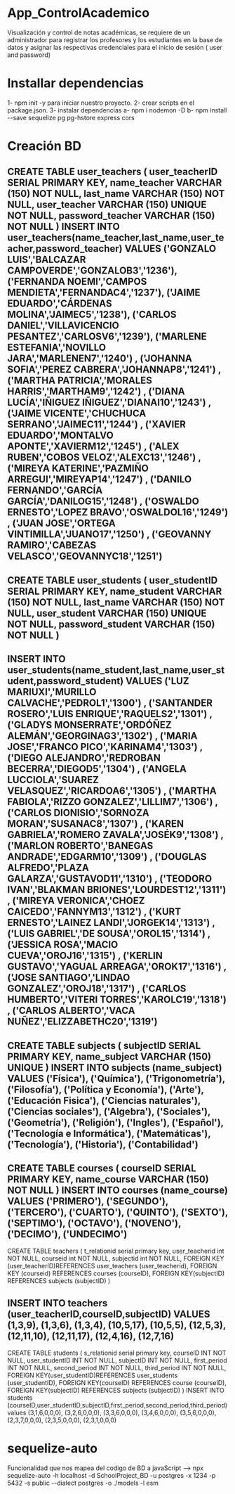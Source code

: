 # App_ControlAcademico
Visualización y control de notas académicas, se requiere de un administrador para registrar los profesores y los estudiantes en la base de datos y asignar las respectivas credenciales para el inicio de sesión ( user and password)
# Installar dependencias
1- npm init -y para iniciar nuestro proyecto. 
2- crear scripts en el package.json. 
3- instalar dependencias 
	a- npm i nodemon -D 
	b- npm install --save sequelize pg pg-hstore express cors 
# Creación BD
CREATE TABLE user_teachers (
	user_teacherID SERIAL PRIMARY KEY,
	name_teacher VARCHAR (150) NOT NULL,
	last_name VARCHAR (150) NOT NULL,
	user_teacher VARCHAR (150) UNIQUE NOT NULL,
	password_teacher VARCHAR (150) NOT NULL
)
INSERT INTO user_teachers(name_teacher,last_name,user_teacher,password_teacher)
VALUES ('GONZALO LUIS','BALCAZAR CAMPOVERDE','GONZALOB3','1236'),
('FERNANDA NOEMI','CAMPOS MENDIETA','FERNANDAC4','1237'),
('JAIME EDUARDO','CÁRDENAS MOLINA','JAIMEC5','1238'),
('CARLOS DANIEL','VILLAVICENCIO PESANTEZ','CARLOSV6','1239'),
('MARLENE ESTEFANIA','NOVILLO JARA','MARLENEN7','1240')	,
('JOHANNA SOFIA','PEREZ CABRERA','JOHANNAP8','1241')	,
('MARTHA PATRICIA','MORALES HARRIS','MARTHAM9','1242')	,
('DIANA LUCÍA','IÑIGUEZ IÑIGUEZ','DIANAI10','1243')	,
('JAIME VICENTE','CHUCHUCA SERRANO','JAIMEC11','1244')	,
('XAVIER EDUARDO','MONTALVO APONTE','XAVIERM12','1245')	,
('ALEX RUBEN','COBOS VELOZ','ALEXC13','1246')	,
('MIREYA KATERINE','PAZMIÑO ARREGUI','MIREYAP14','1247')	,
('DANILO FERNANDO','GARCÍA GARCÍA','DANILOG15','1248')	,
('OSWALDO ERNESTO','LOPEZ BRAVO','OSWALDOL16','1249')	,
('JUAN JOSE','ORTEGA VINTIMILLA','JUANO17','1250')	,
('GEOVANNY RAMIRO','CABEZAS VELASCO','GEOVANNYC18','1251')
---------------------------------------------------------------------------------------------------------------
CREATE TABLE user_students (
	user_studentID SERIAL PRIMARY KEY,
	name_student VARCHAR (150) NOT NULL,
	last_name VARCHAR (150) NOT NULL,
	user_student VARCHAR (150) UNIQUE NOT NULL,
	password_student VARCHAR (150) NOT NULL
)
---------------------------------------------------------------------------------------------------------------
INSERT INTO user_students(name_student,last_name,user_student,password_student)
VALUES ('LUZ MARIUXI','MURILLO CALVACHE','PEDROL1','1300')	,
('SANTANDER ROSERO','LUIS ENRIQUE','RAQUELS2','1301')	,
('GLADYS MONSERRATE','ORDÓÑEZ ALEMÁN','GEORGINAG3','1302')	,
('MARIA JOSE','FRANCO PICO','KARINAM4','1303')	,
('DIEGO ALEJANDRO','REDROBAN BECERRA','DIEGOD5','1304')	,
('ANGELA LUCCIOLA','SUAREZ VELASQUEZ','RICARDOA6','1305')	,
('MARTHA FABIOLA','RIZZO GONZALEZ','LILLIM7','1306')	,
('CARLOS DIONISIO','SORNOZA MORAN','SUSANAC8','1307')	,
('KAREN GABRIELA','ROMERO ZAVALA','JOSÉK9','1308')	,
('MARLON ROBERTO','BANEGAS ANDRADE','EDGARM10','1309')	,
('DOUGLAS ALFREDO','PLAZA GALARZA','GUSTAVOD11','1310')	,
('TEODORO IVAN','BLAKMAN BRIONES','LOURDEST12','1311')	,
('MIREYA VERONICA','CHOEZ CAICEDO','FANNYM13','1312')	,
('KURT ERNESTO','LAINEZ LANDI','JORGEK14','1313')	,
('LUIS GABRIEL','DE SOUSA','OROL15','1314')	,
('JESSICA ROSA','MACIO CUEVA','OROJ16','1315')	,
('KERLIN GUSTAVO','YAGUAL ARREAGA','OROK17','1316')	,
('JOSE SANTIAGO','LINDAO GONZALEZ','OROJ18','1317')	,
('CARLOS HUMBERTO','VITERI TORRES','KAROLC19','1318')	,
('CARLOS ALBERTO','VACA NUÑEZ','ELIZZABETHC20','1319')	
---------------------------------------------------------------------------------------------------------------
CREATE TABLE subjects (
	subjectID SERIAL PRIMARY KEY,
	name_subject VARCHAR (150) UNIQUE
)
INSERT INTO subjects (name_subject)
VALUES ('Física'),
('Química'),
('Trigonometría'),
('Filosofía'),
('Política y Economía'),
('Arte'),
('Educación Fisica'),
('Ciencias naturales'),
('Ciencias sociales'),
('Algebra'),
('Sociales'),
('Geometría'),
('Religión'),
('Ingles'),
('Español'),
('Tecnología e Informática'),
('Matemáticas'),
('Tecnología'),
('Historia'),
('Contabilidad')
---------------------------------------------------------------------------------------------------------------
CREATE TABLE courses (
	courseID SERIAL PRIMARY KEY,
	name_course VARCHAR (150) NOT NULL
)
INSERT INTO courses (name_course)
VALUES ('PRIMERO'),
('SEGUNDO'),
('TERCERO'),
('CUARTO'),
('QUINTO'),
('SEXTO'),
('SEPTIMO'),
('OCTAVO'),
('NOVENO'),
('DECIMO'),
('UNDECIMO')
-------------------------------------------------------------------------------------------------------------------
CREATE TABLE teachers (
	t_relationid serial primary key,
	user_teacherid int NOT NULL,
	courseid int NOT NULL,
	subjectid int NOT NULL,
	FOREIGN KEY (user_teacherID)REFERENCES user_teachers (user_teacherid),
	FOREIGN KEY (courseid) REFERENCES courses (courseID),
	FOREIGN KEY(subjectID) REFERENCES subjects (subjectID)
)

INSERT INTO teachers (user_teacherID,courseID,subjectID)
VALUES (1,3,9),
(1,3,6),
(1,3,4),
(10,5,17),
(10,5,5),
(12,5,3),
(12,11,10),
(12,11,17),
(12,4,16),
(12,7,16)
---------------------------------------------------------------------------------------------------------------
CREATE TABLE students (
	s_relationid serial primary key,
	courseID INT NOT NULL,
	user_studentID INT NOT NULL,
	subjectID INT NOT NULL,
	first_period INT NOT NULL,
	second_period INT NOT NULL,
	third_period INT NOT NULL,
	FOREIGN KEY(user_studentID)REFERENCES user_students (user_studentID),
	FOREIGN KEY(courseID) REFERENCES course (courseID),
	FOREIGN KEY(subjectID) REFERENCES subjects (subjectID)
)
INSERT INTO students (courseID,user_studentID,subjectID,first_period,second_period,third_period)
values (3,1,6,0,0,0),
 (3,2,6,0,0,0),
 (3,3,6,0,0,0),
 (3,4,6,0,0,0),
 (3,5,6,0,0,0),
(2,3,7,0,0,0),
(2,3,5,0,0,0),
(2,3,1,0,0,0)

# sequelize-auto
Funcionalidad que nos mapea del codigo de BD a javaScript -->
    npx sequelize-auto -h localhost -d SchoolProject_BD -u postgres -x 1234 -p 5432 -s public --dialect postgres -o ./models -l esm